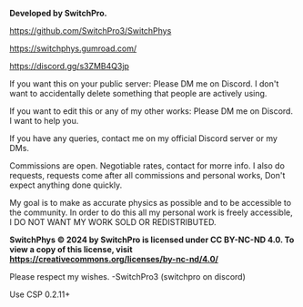 **Developed by SwitchPro.**

https://github.com/SwitchPro3/SwitchPhys

https://switchphys.gumroad.com/

https://discord.gg/s3ZMB4Q3jp

If you want this on your public server:
Please DM me on Discord. I don't want to accidentally delete something that people are actively using.

If you want to edit this or any of my other works:
Please DM me on Discord. I want to help you.

If you have any queries, contact me on my official Discord server or my DMs.

Commissions are open. Negotiable rates, contact for morre info.
I also do requests, requests come after all commissions and personal works, Don't expect anything done quickly.

My goal is to make as accurate physics as possible and to be accessible to the community. 
In order to do this all my personal work is freely accessible, I DO NOT WANT MY WORK SOLD OR REDISTRIBUTED.

**SwitchPhys © 2024 by SwitchPro is licensed under CC BY-NC-ND 4.0. 
To view a copy of this license, visit https://creativecommons.org/licenses/by-nc-nd/4.0/**

Please respect my wishes.
-SwitchPro3 (switchpro on discord)

Use CSP 0.2.11+
